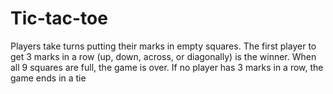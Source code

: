 # Tic-tac-toe

Players take turns putting their marks in empty squares. The first player to get 3 marks in a row (up, down, across, or diagonally) is the winner. When all 9 squares are full, the game is over. If no player has 3 marks in a row, the game ends in a tie
